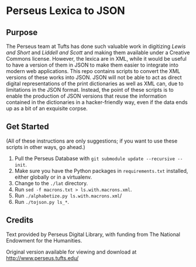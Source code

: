 # Perseus Lexica to JSON

## Purpose
The Perseus team at Tufts has done such valuable work in digitizing *Lewis and Short* and *Liddell and Scott* and making them available under a Creative Commons license.
However, the lexica are in XML, while it would be useful to have a version of them in JSON to make them easier to integrate into modern web applications.
This repo contains scripts to convert the XML versions of these works into JSON.
JSON will not be able to act as direct digital representations of the print dictionaries as well as XML can, due to limitations in the JSON format.
Instead, the point of these scripts is to enable the production of JSON versions that reuse the information contained in the dictionaries in a hacker-friendly way, even if the data ends up as a bit of an exquisite corpse.

## Get Started
(All of these instructions are only suggestions; if you want to use these scripts in other ways, go ahead.)

1. Pull the Perseus Database with `git submodule update --recursive --init`.
2. Make sure you have the Python packages in `requirements.txt` installed, either globally or in a virtualenv.
3. Change to the `./lat` directory.
4. Run `sed -f macrons.txt > ls.with.macrons.xml`.
5. Run `./alphabetize.py ls.with.macrons.xml`/
6. Run `./tojson.py ls_*`.


## Credits

Text provided by Perseus Digital Library, with funding from The National Endowment for the Humanities. 

Original version available for viewing and download at http://www.perseus.tufts.edu/